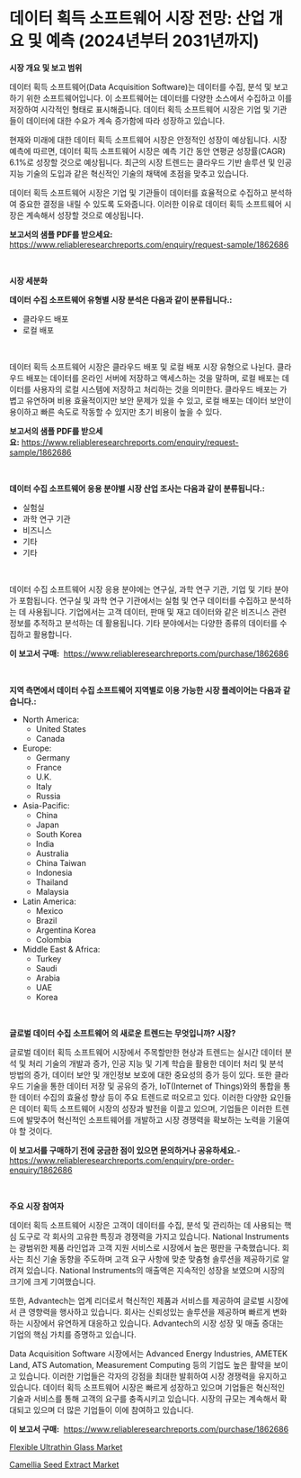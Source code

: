 <p><h1>데이터 획득 소프트웨어 시장 전망: 산업 개요 및 예측 (2024년부터 2031년까지)</h1></p><p><strong>시장 개요 및 보고 범위</strong></p>
<p><p>데이터 획득 소프트웨어(Data Acquisition Software)는 데이터를 수집, 분석 및 보고하기 위한 소프트웨어입니다. 이 소프트웨어는 데이터를 다양한 소스에서 수집하고 이를 저장하여 시각적인 형태로 표시해줍니다. 데이터 획득 소프트웨어 시장은 기업 및 기관들이 데이터에 대한 수요가 계속 증가함에 따라 성장하고 있습니다. </p><p>현재와 미래에 대한 데이터 획득 소프트웨어 시장은 안정적인 성장이 예상됩니다. 시장 예측에 따르면, 데이터 획득 소프트웨어 시장은 예측 기간 동안 연평균 성장률(CAGR) 6.1%로 성장할 것으로 예상됩니다. 최근의 시장 트렌드는 클라우드 기반 솔루션 및 인공지능 기술의 도입과 같은 혁신적인 기술의 채택에 초점을 맞추고 있습니다.</p><p>데이터 획득 소프트웨어 시장은 기업 및 기관들이 데이터를 효율적으로 수집하고 분석하여 중요한 결정을 내릴 수 있도록 도와줍니다. 이러한 이유로 데이터 획득 소프트웨어 시장은 계속해서 성장할 것으로 예상됩니다.</p></p>
<p><strong>보고서의 샘플 PDF를 받으세요:</strong> <a href="https://www.reliableresearchreports.com/enquiry/request-sample/1862686">https://www.reliableresearchreports.com/enquiry/request-sample/1862686</a></p>
<p>&nbsp;</p>
<p><strong>시장 세분화</strong></p>
<p><strong>데이터 수집 소프트웨어 유형별 시장 분석은 다음과 같이 분류됩니다.:</strong></p>
<p><ul><li>클라우드 배포</li><li>로컬 배포</li></ul></p>
<p>&nbsp;</p>
<p><p>데이터 획득 소프트웨어 시장은 클라우드 배포 및 로컬 배포 시장 유형으로 나뉜다. 클라우드 배포는 데이터를 온라인 서버에 저장하고 액세스하는 것을 말하며, 로컬 배포는 데이터를 사용자의 로컬 시스템에 저장하고 처리하는 것을 의미한다. 클라우드 배포는 가볍고 유연하며 비용 효율적이지만 보안 문제가 있을 수 있고, 로컬 배포는 데이터 보안이 용이하고 빠른 속도로 작동할 수 있지만 초기 비용이 높을 수 있다.</p></p>
<p><strong>보고서의 샘플 PDF를 받으세요:</strong>&nbsp;<a href="https://www.reliableresearchreports.com/enquiry/request-sample/1862686">https://www.reliableresearchreports.com/enquiry/request-sample/1862686</a></p>
<p>&nbsp;</p>
<p><strong> 데이터 수집 소프트웨어 응용 분야별 시장 산업 조사는 다음과 같이 분류됩니다.:</strong></p>
<p><ul><li>실험실</li><li>과학 연구 기관</li><li>비즈니스</li><li>기타</li><li>기타</li></ul></p>
<p>&nbsp;</p>
<p><p>데이터 수집 소프트웨어 시장 응용 분야에는 연구실, 과학 연구 기관, 기업 및 기타 분야가 포함됩니다. 연구실 및 과학 연구 기관에서는 실험 및 연구 데이터를 수집하고 분석하는 데 사용됩니다. 기업에서는 고객 데이터, 판매 및 재고 데이터와 같은 비즈니스 관련 정보를 추적하고 분석하는 데 활용됩니다. 기타 분야에서는 다양한 종류의 데이터를 수집하고 활용합니다.</p></p>
<p><strong>이 보고서 구매:</strong>&nbsp; <a href="https://www.reliableresearchreports.com/purchase/1862686">https://www.reliableresearchreports.com/purchase/1862686</a></p>
<p>&nbsp;</p>
<p><strong>지역 측면에서 데이터 수집 소프트웨어 지역별로 이용 가능한 시장 플레이어는 다음과 같습니다.:</strong></p>
<p><ul>
    <li>
        North America:
        <ul>
            <li>United States</li>
            <li>Canada</li>
        </ul>
    </li>
    <li>
        Europe:
        <ul>
            <li>Germany</li>
            <li>France</li>
            <li>U.K.</li>
            <li>Italy</li>
            <li>Russia</li>
        </ul>
    </li>
    <li>
        Asia-Pacific:
        <ul>
            <li>China</li>
            <li>Japan</li>
            <li>South Korea</li>
            <li>India</li>
            <li>Australia</li>
            <li>China Taiwan</li>
            <li>Indonesia</li>
            <li>Thailand</li>
            <li>Malaysia</li>
        </ul>
    </li>
    <li>
        Latin America:
        <ul>
            <li>Mexico</li>
            <li>Brazil</li>
            <li>Argentina Korea</li>
            <li>Colombia</li>
        </ul>
    </li>
    <li>
        Middle East & Africa:
        <ul>
            <li>Turkey</li>
            <li>Saudi</li>
            <li>Arabia</li>
            <li>UAE</li>
            <li>Korea</li>
        </ul>
    </li>
    </ul></p>
<p>&nbsp;</p>
<p><strong>글로벌 데이터 수집 소프트웨어 의 새로운 트렌드는 무엇입니까? 시장?</strong></p>
<p><p>글로벌 데이터 획득 소프트웨어 시장에서 주목할만한 현상과 트렌드는 실시간 데이터 분석 및 처리 기술의 개발과 증가, 인공 지능 및 기계 학습을 활용한 데이터 처리 및 분석 방법의 증가, 데이터 보안 및 개인정보 보호에 대한 중요성의 증가 등이 있다. 또한 클라우드 기술을 통한 데이터 저장 및 공유의 증가, IoT(Internet of Things)와의 통합을 통한 데이터 수집의 효율성 향상 등이 주요 트렌드로 떠오르고 있다. 이러한 다양한 요인들은 데이터 획득 소프트웨어 시장의 성장과 발전을 이끌고 있으며, 기업들은 이러한 트렌드에 발맞추어 혁신적인 소프트웨어를 개발하고 시장 경쟁력을 확보하는 노력을 기울여야 할 것이다.</p></p>
<p><strong>이 보고서를 구매하기 전에 궁금한 점이 있으면 문의하거나 공유하세요.</strong>- <a href="https://www.reliableresearchreports.com/enquiry/pre-order-enquiry/1862686">https://www.reliableresearchreports.com/enquiry/pre-order-enquiry/1862686</a></p>
<p>&nbsp;</p>
<p><strong>주요 시장 참여자</strong></p>
<p><p>데이터 획득 소프트웨어 시장은 고객이 데이터를 수집, 분석 및 관리하는 데 사용되는 핵심 도구로 각 회사의 고유한 특징과 경쟁력을 가지고 있습니다. National Instruments는 광범위한 제품 라인업과 고객 지원 서비스로 시장에서 높은 평판을 구축했습니다. 회사는 최신 기술 동향을 주도하며 고객 요구 사항에 맞춘 맞춤형 솔루션을 제공하기로 알려져 있습니다. National Instruments의 매출액은 지속적인 성장을 보였으며 시장의 크기에 크게 기여했습니다.</p><p>또한, Advantech는 업계 리더로서 혁신적인 제품과 서비스를 제공하여 글로벌 시장에서 큰 영향력을 행사하고 있습니다. 회사는 신뢰성있는 솔루션을 제공하며 빠르게 변화하는 시장에서 유연하게 대응하고 있습니다. Advantech의 시장 성장 및 매출 증대는 기업의 핵심 가치를 증명하고 있습니다.</p><p>Data Acquisition Software 시장에서는 Advanced Energy Industries, AMETEK Land, ATS Automation, Measurement Computing 등의 기업도 높은 활약을 보이고 있습니다. 이러한 기업들은 각자의 강점을 최대한 발휘하여 시장 경쟁력을 유지하고 있습니다. 데이터 획득 소프트웨어 시장은 빠르게 성장하고 있으며 기업들은 혁신적인 기술과 서비스를 통해 고객의 요구를 충족시키고 있습니다. 시장의 규모는 계속해서 확대되고 있으며 더 많은 기업들이 이에 참여하고 있습니다.</p></p>
<p><strong>이 보고서 구매:</strong>&nbsp;&nbsp;<a href="https://www.reliableresearchreports.com/purchase/1862686">https://www.reliableresearchreports.com/purchase/1862686</a></p>
<p><p><a href="https://simplistic-meeting-7ee.notion.site/Flexible-Ultrathin-Glass-Market-Size-Reflecting-a-Forecast-Till-2031-Market-By-Type-By-Application-dbfc8fbaa3db44e2aee43f9d81e3632a">Flexible Ultrathin Glass Market</a></p><p><a href="https://github.com/Sinjinluong3e0awx2m195k76/Market-Research-Report-List-1/blob/main/camellia-seed-extract-market.md">Camellia Seed Extract Market</a></p></p>
